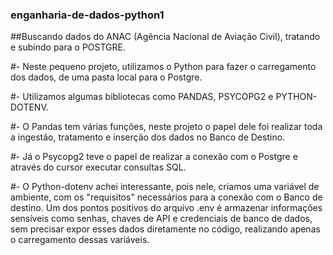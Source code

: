 ### enganharia-de-dados-python1

##Buscando dados do ANAC (Agência Nacional de Aviação Civil), tratando e subindo para o POSTGRE.

#- Neste pequeno projeto, utilizamos o Python para fazer o carregamento dos dados, de uma pasta local para o Postgre.
  
#- Utilizamos algumas bibliotecas como PANDAS, PSYCOPG2 e PYTHON-DOTENV.

#- O Pandas tem várias funções, neste projeto o papel dele foi realizar toda a ingestão, tratamento e inserção dos dados no Banco de Destino.

#- Já o Psycopg2 teve o papel de realizar a conexão com o Postgre e através do cursor executar consultas SQL.

#- O Python-dotenv achei interessante, pois nele, criamos uma variável de ambiente, com os "requisitos" necessários para a conexão com o Banco de destino.
Um dos pontos positivos do arquivo .env é armazenar informações sensíveis como senhas, chaves de API e credenciais de banco de dados,
 sem precisar expor esses dados diretamente no código, realizando apenas o carregamento dessas variáveis.

